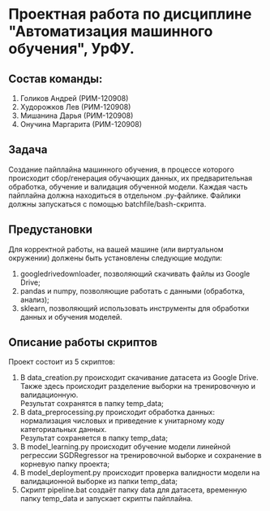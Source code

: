 # **Проектная работа по дисциплине "Автоматизация машинного обучения", УрФУ.** 
## **Состав команды:**
1) Голиков Андрей (РИМ-120908) <br />
2) Худорожков Лев (РИМ-120908) <br />
3) Мишанина Дарья (РИМ-120908) <br />
4) Онучина Маргарита (РИМ-120908) <br />
## **Задача**
Создание пайплайна машинного обучения, в процессе которого происходит сбор/генерация обучающих данных, их предварительная обработка, обучение и валидация обученной модели. Каждая часть пайплайна должна находиться в отдельном .py-файлике. Файлики должны запускаться с помощью batchfile/bash-скрипта.<br />
## **Предустановки**
Для корректной работы, на вашей машине (или виртуальном окружении) должены быть установлены следующие модули: <br />
1) googledrivedownloader, позволяющий скачивать файлы из Google Drive; <br />
2) pandas и numpy, позволяющие работать с данными (обработка, анализ);
3) sklearn, позволяющий использовать инструменты для обработки данных и обучения моделей. <br />
## **Описание работы скриптов**<br />
Проект состоит из 5 скриптов:<br />
1) В data_creation.py происходит скачивание датасета из Google Drive. Также здесь происходит разделение выборки на тренировочную и валидационную. <br />
Результат сохранятся в папку temp_data;<br />
2) В data_preprocessing.py происходит обработка данных: нормализация числовых и приведение к унитарному коду категориальных данных. <br />
Результат сохраняется в папку temp_data;<br />
3) В model_learning.py происходит обучение модели линейной регрессии SGDRegressor на тренировочной выборке и сохранение в корневую папку проекта; <br />
4) В model_deployment.py происходит проверка валидности модели на валидационной выборке из папки temp_data; <br />
5) Скрипт pipeline.bat создаёт папку data для датасета, временную папку temp_data и запускает скрипты пайплайна.
